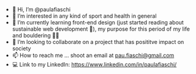 - 👋 Hi, I’m @paulafiaschi
- 👀 I’m interested in any kind of sport and health in general
- 🌱 I’m currently learning front-end design (just started reading about sustainable web development 🤯), my purpose for this period of my life and bouldering 🧗‍♀️
- 💞️ I’m looking to collaborate on a project that has posititve impact on society
- 📫 How to reach me ... shoot an email at pau.fiaschi@gmail.com
- 💻 Link to my LinkedIn: https://www.linkedin.com/in/paulafiaschi/

<!---
paulafiaschi/paulafiaschi is a ✨ special ✨ repository because its `README.md` (this file) appears on your GitHub profile.
You can click the Preview link to take a look at your changes.
--->
